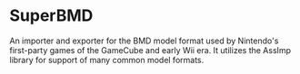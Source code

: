 # SuperBMD
An importer and exporter for the BMD model format used by Nintendo's first-party games of the GameCube and early Wii era. It utilizes the AssImp library for support of many common model formats.

